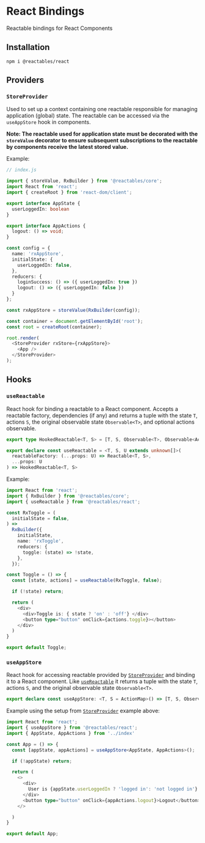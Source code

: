 # React Bindings

Reactable bindings for React Components

## Installation <a name="installation"></a>

`npm i @reactables/react`

## Providers<a name="providers"></a>

### `StoreProvider`<a name="store-provider"></a>

Used to set up a context containing one reactable responsible for managing application (global) state. The reactable can be accessed via the `useAppStore` hook in components.

**Note: The reactable used for application state must be decorated with the `storeValue` decorator to ensure subsequent subscriptions to the reactable by components receive the latest stored value.**

Example:
```typescript
// index.js

import { storeValue, RxBuilder } from '@reactables/core';
import React from 'react';
import { createRoot } from 'react-dom/client';

export interface AppState {
  userLoggedIn: boolean
}

export interface AppActions {
  logout: () => void;
}

const config = {
  name: 'rxAppStore',
  initialState: {
    userLoggedIn: false,
  },
  reducers: {
    loginSuccess: () => ({ userLoggedIn: true })
    logout: () => ({ userLoggedIn: false })
  }
};

const rxAppStore = storeValue(RxBuilder(config));

const container = document.getElementById('root');
const root = createRoot(container);

root.render(
  <StoreProvider rxStore={rxAppStore}>
    <App />
  </StoreProvider>
);

```

## Hooks<a name="hooks"></a>

### `useReactable` <a name="use-reactable"></a>

React hook for binding a reactable to a React component. Accepts a reactable factory, dependencies (if any) and returns a tuple with the state `T`, actions `S`, the original observable state `Observable<T>`, and optional actions observable.

```typescript
export type HookedReactable<T, S> = [T, S, Observable<T>, Observable<Action<unknown>>?];

export declare const useReactable = <T, S, U extends unknown[]>(
  reactableFactory: (...props: U) => Reactable<T, S>,
  ...props: U
) => HookedReactable<T, S>
```

Example:

```typescript
import React from 'react';
import { RxBuilder } from '@reactables/core';
import { useReactable } from '@reactables/react';

const RxToggle = (
  initialState = false,
) =>
  RxBuilder({
    initialState,
    name: 'rxToggle',
    reducers: {
      toggle: (state) => !state,
    },
  });

const Toggle = () => {
  const [state, actions] = useReactable(RxToggle, false);

  if (!state) return;

  return (
    <div>
      <div>Toggle is: { state ? 'on' : 'off'} </div>
      <button type="button" onClick={actions.toggle}></button>
    </div>
  )
}

export default Toggle;

```

### `useAppStore`<a name="useAppStore"></a>

React hook for accessing reactable provided by [`StoreProvider`](#store-provider) and binding it to a React component. Like [`useReactable`](#use-reactable) it returns a tuple with the state `T`, actions `S`, and the original observable state `Observable<T>`.

```typescript
export declare const useAppStore: <T, S = ActionMap>() => [T, S, Observable<T>];
```

Example using the setup from [`StoreProvider`](#store-provider) example above:

```typescript
import React from 'react';
import { useAppStore } from '@reactables/react';
import { AppState, AppActions } from '../index'

const App = () => {
  const [appState, appActions] = useAppStore<AppState, AppActions>();

  if (!appState) return;

  return (
    <>
      <div>
        User is {appState.userLoggedIn ? 'logged in': 'not logged in'}.
      </div>
      <button type="button" onClick={appActions.logout}>Logout</button>
    </>

  )
}

export default App;

```
